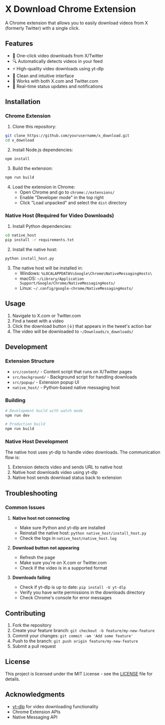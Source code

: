 # X Download Chrome Extension

A Chrome extension that allows you to easily download videos from X (formerly Twitter) with a single click.

## Features

- 🎥 One-click video downloads from X/Twitter
- 🔍 Automatically detects videos in your feed
- ⚡ High-quality video downloads using yt-dlp
- 🎯 Clean and intuitive interface
- 📱 Works with both X.com and Twitter.com
- 🔄 Real-time status updates and notifications

## Installation

### Chrome Extension

1. Clone this repository:
```bash
git clone https://github.com/yourusername/x_download.git
cd x_download
```

2. Install Node.js dependencies:
```bash
npm install
```

3. Build the extension:
```bash
npm run build
```

4. Load the extension in Chrome:
   - Open Chrome and go to `chrome://extensions/`
   - Enable "Developer mode" in the top right
   - Click "Load unpacked" and select the `dist` directory

### Native Host (Required for Video Downloads)

1. Install Python dependencies:
```bash
cd native_host
pip install -r requirements.txt
```

2. Install the native host:
```bash
python install_host.py
```

3. The native host will be installed in:
   - Windows: `%LOCALAPPDATA%\Google\Chrome\NativeMessagingHosts\`
   - macOS: `~/Library/Application Support/Google/Chrome/NativeMessagingHosts/`
   - Linux: `~/.config/google-chrome/NativeMessagingHosts/`

## Usage

1. Navigate to X.com or Twitter.com
2. Find a tweet with a video
3. Click the download button (↓) that appears in the tweet's action bar
4. The video will be downloaded to `~/Downloads/x_downloads/`

## Development

### Extension Structure

- `src/content/` - Content script that runs on X/Twitter pages
- `src/background/` - Background script for handling downloads
- `src/popup/` - Extension popup UI
- `native_host/` - Python-based native messaging host

### Building

```bash
# Development build with watch mode
npm run dev

# Production build
npm run build
```

### Native Host Development

The native host uses yt-dlp to handle video downloads. The communication flow is:
1. Extension detects video and sends URL to native host
2. Native host downloads video using yt-dlp
3. Native host sends download status back to extension

## Troubleshooting

### Common Issues

1. **Native host not connecting**
   - Make sure Python and yt-dlp are installed
   - Reinstall the native host: `python native_host/install_host.py`
   - Check the logs in `native_host/native_host.log`

2. **Download button not appearing**
   - Refresh the page
   - Make sure you're on X.com or Twitter.com
   - Check if the video is in a supported format

3. **Downloads failing**
   - Check if yt-dlp is up to date: `pip install -U yt-dlp`
   - Verify you have write permissions in the downloads directory
   - Check Chrome's console for error messages

## Contributing

1. Fork the repository
2. Create your feature branch: `git checkout -b feature/my-new-feature`
3. Commit your changes: `git commit -am 'Add some feature'`
4. Push to the branch: `git push origin feature/my-new-feature`
5. Submit a pull request

## License

This project is licensed under the MIT License - see the [LICENSE](LICENSE) file for details.

## Acknowledgments

- [yt-dlp](https://github.com/yt-dlp/yt-dlp) for video downloading functionality
- Chrome Extension APIs
- Native Messaging API 